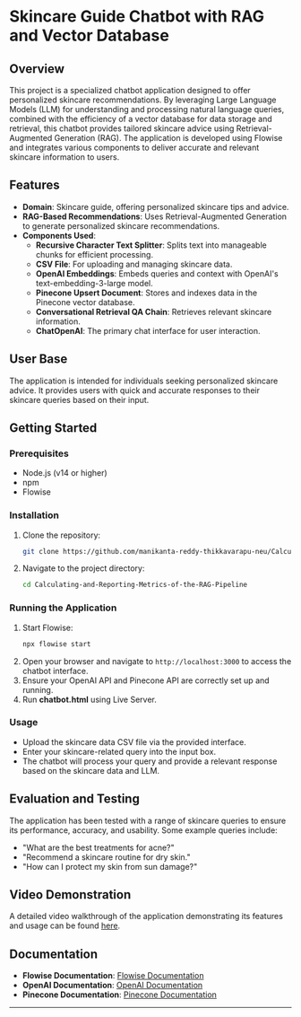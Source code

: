 # Skincare Guide Chatbot with RAG and Vector Database

## Overview
This project is a specialized chatbot application designed to offer personalized skincare recommendations. By leveraging Large Language Models (LLM) for understanding and processing natural language queries, combined with the efficiency of a vector database for data storage and retrieval, this chatbot provides tailored skincare advice using Retrieval-Augmented Generation (RAG). The application is developed using Flowise and integrates various components to deliver accurate and relevant skincare information to users.

## Features
- **Domain**: Skincare guide, offering personalized skincare tips and advice.
- **RAG-Based Recommendations**: Uses Retrieval-Augmented Generation to generate personalized skincare recommendations.
- **Components Used**:
  - **Recursive Character Text Splitter**: Splits text into manageable chunks for efficient processing.
  - **CSV File**: For uploading and managing skincare data.
  - **OpenAI Embeddings**: Embeds queries and context with OpenAI's text-embedding-3-large model.
  - **Pinecone Upsert Document**: Stores and indexes data in the Pinecone vector database.
  - **Conversational Retrieval QA Chain**: Retrieves relevant skincare information.
  - **ChatOpenAI**: The primary chat interface for user interaction.

## User Base
The application is intended for individuals seeking personalized skincare advice. It provides users with quick and accurate responses to their skincare queries based on their input.

## Getting Started

### Prerequisites
- Node.js (v14 or higher)
- npm
- Flowise

### Installation
1. Clone the repository:
    ```sh
    git clone https://github.com/manikanta-reddy-thikkavarapu-neu/Calculating-and-Reporting-Metrics-of-the-RAG-Pipeline.git
    ```
2. Navigate to the project directory:
    ```sh
    cd Calculating-and-Reporting-Metrics-of-the-RAG-Pipeline
    ```

### Running the Application
1. Start Flowise:
    ```sh
    npx flowise start
    ```
2. Open your browser and navigate to `http://localhost:3000` to access the chatbot interface.
3. Ensure your OpenAI API and Pinecone API are correctly set up and running.
4. Run **chatbot.html** using Live Server.

### Usage
- Upload the skincare data CSV file via the provided interface.
- Enter your skincare-related query into the input box.
- The chatbot will process your query and provide a relevant response based on the skincare data and LLM.

## Evaluation and Testing
The application has been tested with a range of skincare queries to ensure its performance, accuracy, and usability. Some example queries include:
- "What are the best treatments for acne?"
- "Recommend a skincare routine for dry skin."
- "How can I protect my skin from sun damage?"

## Video Demonstration
A detailed video walkthrough of the application demonstrating its features and usage can be found [here](https://youtu.be/c9MU4RznusY).

## Documentation
- **Flowise Documentation**: [Flowise Documentation](https://docs.flowiseai.com/)
- **OpenAI Documentation**: [OpenAI Documentation](https://beta.openai.com/docs/)
- **Pinecone Documentation**: [Pinecone Documentation](https://docs.pinecone.io/)

---
